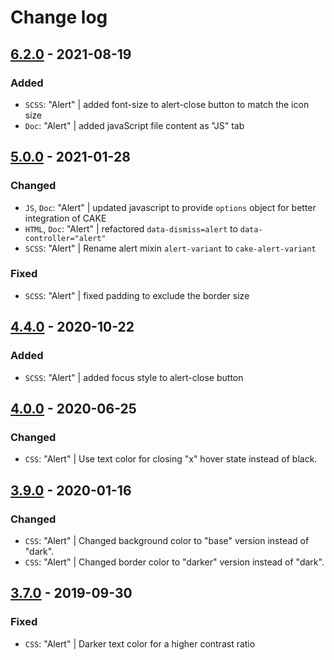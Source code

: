 # Change log

## [6.2.0](https://github.com/cake-hub/lidl-web-bootstrap_theme/tree/v6.2.0) - 2021-08-19

### Added

* `SCSS`: "Alert" | added font-size to alert-close button to match the icon size
* `Doc`: "Alert" | added javaScript file content as "JS" tab


## [5.0.0](https://github.com/cake-hub/lidl-web-bootstrap_theme/tree/v5.0.0) - 2021-01-28

### Changed

* `JS`, `Doc`: "Alert" | updated javascript to provide `options` object for better integration of CAKE
* `HTML`, `Doc`: "Alert" | refactored `data-dismiss=alert` to `data-controller="alert"`
* `SCSS`: "Alert" | Rename alert mixin `alert-variant` to `cake-alert-variant`

### Fixed

* `SCSS`: "Alert" | fixed padding to exclude the border size


## [4.4.0](https://github.com/cake-hub/web-css_framework/tree/v4.4.0) - 2020-10-22

### Added

* `SCSS`: "Alert" | added focus style to alert-close button


## [4.0.0](https://github.com/cake-hub/web-css_framework/tree/v4.0.0) - 2020-06-25

### Changed

* `CSS`: "Alert" | Use text color for closing "x" hover state instead of black.


## [3.9.0](https://www.secrz.de/bitbucket/projects/CAKE/repos/phoenix/browse?at=refs%2Ftags%2Fv3.9.0) - 2020-01-16

### Changed

* `CSS`: "Alert" | Changed background color to "base" version instead of "dark".
* `CSS`: "Alert" | Changed border color to "darker" version instead of "dark".


## [3.7.0](https://www.secrz.de/bitbucket/projects/CAKE/repos/phoenix/browse?at=refs%2Ftags%2Fv3.7.0) - 2019-09-30

### Fixed

* `CSS`: "Alert" | Darker text color for a higher contrast ratio
